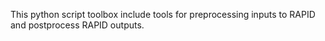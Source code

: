 This python script toolbox include tools for preprocessing inputs to RAPID and postprocess RAPID outputs.

